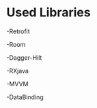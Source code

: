 # Used Libraries


  -Retrofit
  
  -Room
  
  -Dagger-Hilt
  
  -RXjava
  
  -MVVM
  
  -DataBinding
